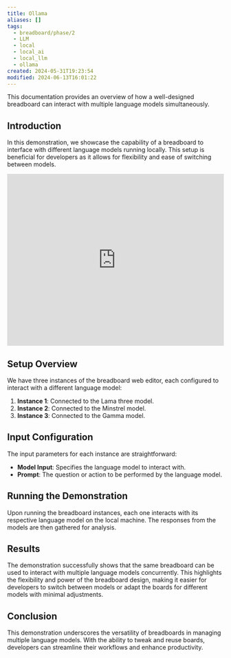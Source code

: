 ```yaml
---
title: Ollama
aliases: []
tags:
  - breadboard/phase/2
  - LLM
  - local
  - local_ai
  - local_llm
  - ollama
created: 2024-05-31T19:23:54
modified: 2024-06-13T16:01:22
---
```


This documentation provides an overview of how a well-designed breadboard can interact with multiple language models simultaneously.

## Introduction

In this demonstration, we showcase the capability of a breadboard to interface with different language models running locally. This setup is beneficial for developers as it allows for flexibility and ease of switching between models.

<iframe width="100%" height="400" src="https://www.youtube.com/embed/lMur1gqobFg?rel=0" title="YouTube video player" frameborder="0" allow="accelerometer; autoplay; clipboard-write; encrypted-media; gyroscope; picture-in-picture" allowfullscreen></iframe>

## Setup Overview

We have three instances of the breadboard web editor, each configured to interact with a different language model:

1. **Instance 1**: Connected to the Lama three model.
2. **Instance 2**: Connected to the Minstrel model.
3. **Instance 3**: Connected to the Gamma model.

## Input Configuration

The input parameters for each instance are straightforward:

- **Model Input**: Specifies the language model to interact with.
- **Prompt**: The question or action to be performed by the language model.

## Running the Demonstration

Upon running the breadboard instances, each one interacts with its respective language model on the local machine. The responses from the models are then gathered for analysis.

## Results

The demonstration successfully shows that the same breadboard can be used to interact with multiple language models concurrently. This highlights the flexibility and power of the breadboard design, making it easier for developers to switch between models or adapt the boards for different models with minimal adjustments.

## Conclusion

This demonstration underscores the versatility of breadboards in managing multiple language models. With the ability to tweak and reuse boards, developers can streamline their workflows and enhance productivity.
